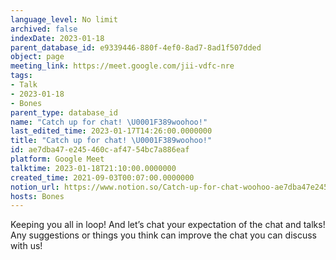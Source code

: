 ```yaml
---
language_level: No limit
archived: false
indexDate: 2023-01-18
parent_database_id: e9339446-880f-4ef0-8ad7-8ad1f507dded
object: page
meeting_link: https://meet.google.com/jii-vdfc-nre
tags:
- Talk
- 2023-01-18
- Bones
parent_type: database_id
name: "Catch up for chat! \U0001F389woohoo!"
last_edited_time: 2023-01-17T14:26:00.0000000
title: "Catch up for chat! \U0001F389woohoo!"
id: ae7dba47-e245-460c-af47-54bc7a886eaf
platform: Google Meet
talktime: 2023-01-18T21:10:00.0000000
created_time: 2021-09-03T00:07:00.0000000
notion_url: https://www.notion.so/Catch-up-for-chat-woohoo-ae7dba47e245460caf4754bc7a886eaf
hosts: Bones
---
```


Keeping you all in loop! And let’s chat your expectation of the chat and talks!
Any suggestions or things you think can improve the chat you can discuss with us!





